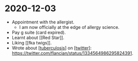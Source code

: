 # 2020-12-03

- Appointment with the allergist.
  - I am now officially at the edge of allergy science.
- Pay g suite (card expired).
- Learnt about [[Red Star]].
- Liking [[fka twigs]].
- Wrote about [[tuberculosis]] on [[twitter]]: https://twitter.com/flancian/status/1334564986295824391.

[//begin]: # "Autogenerated link references for markdown compatibility"
[red-star]: ../red-star "Red Star"
[fka-twigs]: ../fka-twigs "Fka Twigs"
[tuberculosis]: ../tuberculosis "Tuberculosis"
[twitter]: ../twitter "Twitter"
[//end]: # "Autogenerated link references"
